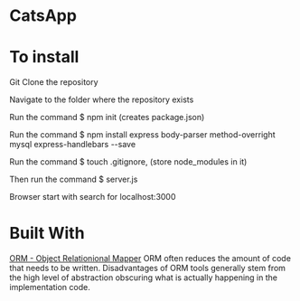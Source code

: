 # CatsApp


# To install
Git Clone the repository

Navigate to the folder where the repository exists

Run the command $ npm init (creates package.json)

Run the command $ npm install express body-parser method-overright mysql express-handlebars --save

Run the command $ touch .gitignore, (store node_modules in it)

Then run the command $ server.js

Browser start with search for localhost:3000 

# Built With
[ORM - Object Relationional Mapper](https://en.wikipedia.org/wiki/Object-relational_mapping) ORM often reduces the amount of code that needs to be written.  Disadvantages of ORM tools generally stem from the high level of abstraction obscuring what is actually happening in the implementation code. 